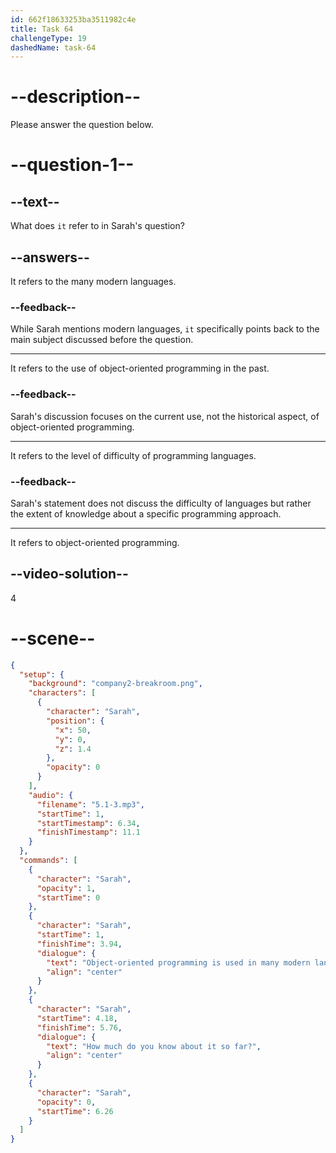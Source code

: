 ```yaml
---
id: 662f18633253ba3511982c4e
title: Task 64
challengeType: 19
dashedName: task-64
---
```


<!-- (Audio) Sarah: Object-oriented programming is used in many modern languages. How much do you know about it so far? -->

# --description--

Please answer the question below.

# --question-1--

## --text--

What does `it` refer to in Sarah's question?

## --answers--

It refers to the many modern languages.

### --feedback--

While Sarah mentions modern languages, `it` specifically points back to the main subject discussed before the question.

---

It refers to the use of object-oriented programming in the past.

### --feedback--

Sarah's discussion focuses on the current use, not the historical aspect, of object-oriented programming.

---

It refers to the level of difficulty of programming languages.

### --feedback--

Sarah's statement does not discuss the difficulty of languages but rather the extent of knowledge about a specific programming approach.

---

It refers to object-oriented programming.

## --video-solution--

4

# --scene--

```json
{
  "setup": {
    "background": "company2-breakroom.png",
    "characters": [
      {
        "character": "Sarah",
        "position": {
          "x": 50,
          "y": 0,
          "z": 1.4
        },
        "opacity": 0
      }
    ],
    "audio": {
      "filename": "5.1-3.mp3",
      "startTime": 1,
      "startTimestamp": 6.34,
      "finishTimestamp": 11.1
    }
  },
  "commands": [
    {
      "character": "Sarah",
      "opacity": 1,
      "startTime": 0
    },
    {
      "character": "Sarah",
      "startTime": 1,
      "finishTime": 3.94,
      "dialogue": {
        "text": "Object-oriented programming is used in many modern languages.",
        "align": "center"
      }
    },
    {
      "character": "Sarah",
      "startTime": 4.18,
      "finishTime": 5.76,
      "dialogue": {
        "text": "How much do you know about it so far?",
        "align": "center"
      }
    },
    {
      "character": "Sarah",
      "opacity": 0,
      "startTime": 6.26
    }
  ]
}
```
